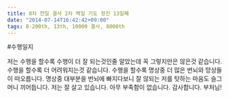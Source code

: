 ```yaml
---
title: 8차 천일 결사 2차 백일 기도 정진 13일째
date: "2014-07-14T16:42:42+09:00"
tags: 8-200th, 13th, 10000 결사, 8000th
---
```


#수행일지

저는 수행을 할수록 수행이 더 잘 되는것인줄 알았는데 꼭 그렇지만은 않은것 같습니다. 수행을 할수록 더 어려워지는것 같습니다. 수행을 할수록 명상중 더 많은 번뇌와 망상들이 떠오릅니다. 명상중 대부분을 번뇌에 빠지다보니 잘 않되는 저를 탓하는 마음도 슬그머니 끼어듭니다. 저는 잘 살고 있습니다. 아무 부족함이 없습니다. 감사합니다. 부처님!
